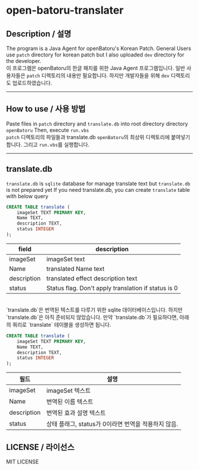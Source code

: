 # open-batoru-translater

## Description / 설명
The program is a Java Agent for openBatoru's Korean Patch.
General Users use `patch` directory for korean patch 
but I also uploaded `dev` directory for the developer.
<br/>
이 프로그램은 openBatoru의 한글 패치를 위한 Java Agent 프로그램입니다.
일반 사용자들은 `patch` 디렉토리의 내용만 필요합니다.
하지만 개발자들을 위해 `dev` 디렉토리도 업로드하였습니다.

---

## How to use / 사용 방법
Paste files in `patch` directory and `translate.db` into root directory directory `openBatoru` 
Then, execute `run.vbs`
<br/>
`patch` 디렉토리의 파일들과 translate.db `openBatoru`의 최상위 디렉토리에 붙여넣기합니다.
그리고 `run.vbs`를 실행합니다.

---
## translate.db
`translate.db` is `sqlite` database for manage translate text
but `translate.db` is not prepared yet
If you need translate.db, you can create `translate` table with below query

``` sql
CREATE TABLE translate (
    imageSet TEXT PRIMARY KEY,
    Name TEXT,
    description TEXT,
    status INTEGER
);
```
|field|description|
|------|----------------|
|imageSet|imageSet text|
|Name|translated Name text|
|description|translated effect description text|
|status|Status flag. Don't apply translation if status is 0 |
<br/>
`translate.db`은 번역된 텍스트를 다루기 위한 sqlite 데이터베이스입니다.
하지만 `translate.db`은 아직 준비되지 않았습니다. 
만약 `translate.db`가 필요하다면, 아래의 쿼리로 `translate` 테이블을 생성하면 됩니다.

``` sql
CREATE TABLE translate (
    imageSet TEXT PRIMARY KEY,
    Name TEXT,
    description TEXT,
    status INTEGER
);
```
|필드|설명|
|------|----------------|
|imageSet|imageSet 텍스트|
|Name|번역된 이름 텍스트 |
|description|번역된 효과 설명 텍스트|
|status|상태 플래그, status가 0이라면 번역을 적용하지 않음. |


## LICENSE / 라이선스
MIT LICENSE
